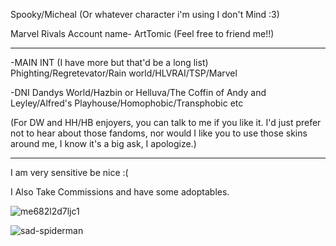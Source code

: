 Spooky/Micheal (Or whatever character i'm using I don't Mind :3)

Marvel Rivals Account name- ArtTomic
(Feel free to friend me!!)

------------------------------------------------------

-MAIN INT (I have more but that'd be a long list)
Phighting/Regretevator/Rain world/HLVRAI/TSP/Marvel


-DNI Dandys World/Hazbin or Helluva/The Coffin of Andy and Leyley/Alfred's Playhouse/Homophobic/Transphobic etc

(For DW and HH/HB enjoyers, you can talk to me if you like it. I'd just prefer not to hear about those fandoms, nor would I like you to use those skins around me, I know it's a big ask, I apologize.)

---------------------------------------------------------------------------------------

I am very sensitive be nice :(


I Also Take Commissions and have some adoptables.


![me682l2d7ljc1](https://github.com/ArtTomic/ArtTomic/assets/168746124/36961109-6449-4539-abdc-94d41befab7f)


![sad-spiderman](https://github.com/user-attachments/assets/c9f2da67-93ef-4720-9d96-644ff201628e)
